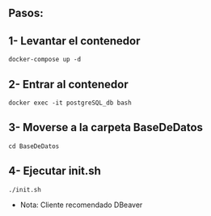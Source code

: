 ## Pasos:

## 1- Levantar el contenedor

    docker-compose up -d

## 2- Entrar al contenedor

    docker exec -it postgreSQL_db bash

## 3- Moverse a la carpeta BaseDeDatos

    cd BaseDeDatos

## 4- Ejecutar init.sh

    ./init.sh

- Nota: Cliente recomendado DBeaver
